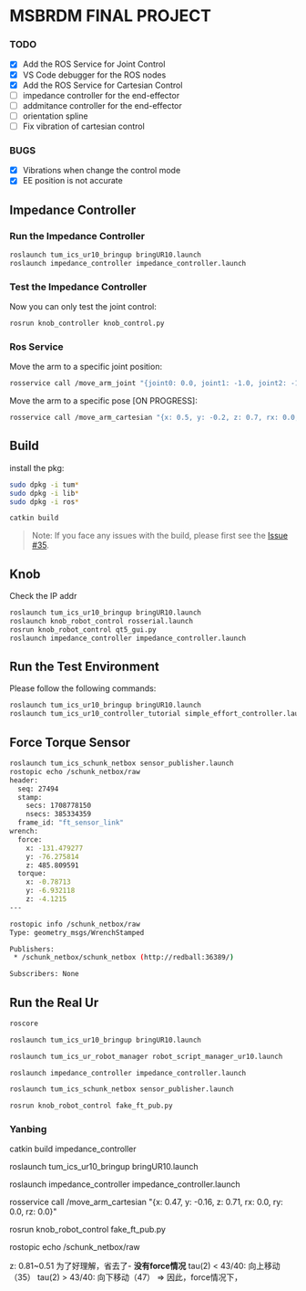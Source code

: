 # MSBRDM FINAL PROJECT

### TODO
- [x] Add the ROS Service for Joint Control
- [x] VS Code debugger for the ROS nodes
- [x] Add the ROS Service for Cartesian Control
- [ ] impedance controller for the end-effector
- [ ] addmitance controller for the end-effector
- [ ] orientation spline
- [ ] Fix vibration of cartesian control

### BUGS
- [x] Vibrations when change the control mode
- [x] EE position is not accurate

## Impedance Controller
### Run the Impedance Controller
```bash
roslaunch tum_ics_ur10_bringup bringUR10.launch
roslaunch impedance_controller impedance_controller.launch
```

### Test the Impedance Controller
Now you can only test the joint control:
```bash
rosrun knob_controller knob_control.py
```

### Ros Service
Move the arm to a specific joint position:
```bash
rosservice call /move_arm_joint "{joint0: 0.0, joint1: -1.0, joint2: -1.0, joint3: -1.0, joint4: 1.0, joint5: 0.0}"
```

Move the arm to a specific pose [ON PROGRESS]:
```bash
rosservice call /move_arm_cartesian "{x: 0.5, y: -0.2, z: 0.7, rx: 0.0, ry: 0.0, rz: 0.0}"
```

## Build

install the pkg:

```bash
sudo dpkg -i tum*
sudo dpkg -i lib*
sudo dpkg -i ros*
```

```bash
catkin build
```

> Note: If you face any issues with the build, please first see the [Issue #35](https://gitlab.lrz.de/msbrdm/msbrdm-lecture-2023/-/issues/35).


## Knob
Check the IP addr
```bash
roslaunch tum_ics_ur10_bringup bringUR10.launch
roslaunch knob_robot_control rosserial.launch
rosrun knob_robot_control qt5_gui.py 
roslaunch impedance_controller impedance_controller.launch
```

## Run the Test Environment
Please follow the following commands:
```bash
roslaunch tum_ics_ur10_bringup bringUR10.launch
roslaunch tum_ics_ur10_controller_tutorial simple_effort_controller.launch
```

## Force Torque Sensor

```bash
roslaunch tum_ics_schunk_netbox sensor_publisher.launch
rostopic echo /schunk_netbox/raw 
header: 
  seq: 27494
  stamp: 
    secs: 1708778150
    nsecs: 385334359
  frame_id: "ft_sensor_link"
wrench: 
  force: 
    x: -131.479277
    y: -76.275814
    z: 485.809591
  torque: 
    x: -0.78713
    y: -6.932118
    z: -4.1215
---

rostopic info /schunk_netbox/raw 
Type: geometry_msgs/WrenchStamped

Publishers: 
 * /schunk_netbox/schunk_netbox (http://redball:36389/)

Subscribers: None


```

## Run the Real Ur

```bash
roscore

roslaunch tum_ics_ur10_bringup bringUR10.launch

roslaunch tum_ics_ur_robot_manager robot_script_manager_ur10.launch

roslaunch impedance_controller impedance_controller.launch

roslaunch tum_ics_schunk_netbox sensor_publisher.launch

rosrun knob_robot_control fake_ft_pub.py

```



### Yanbing

catkin build impedance_controller

roslaunch tum_ics_ur10_bringup bringUR10.launch

roslaunch impedance_controller impedance_controller.launch

rosservice call /move_arm_cartesian "{x: 0.47, y: -0.16, z: 0.71, rx: 0.0, ry: 0.0, rz: 0.0}"

rosrun knob_robot_control fake_ft_pub.py

rostopic echo /schunk_netbox/raw 

z: 0.81~0.51
为了好理解，省去了-
**没有force情况**
tau(2) < 43/40: 向上移动（35）
tau(2) > 43/40: 向下移动（47）
=> 因此，force情况下，

